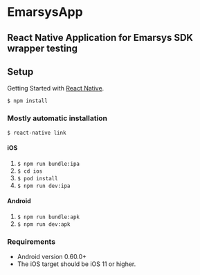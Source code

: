 
# EmarsysApp

## React Native Application for Emarsys SDK wrapper testing

## Setup

Getting Started with [React Native](https://facebook.github.io/react-native/docs/getting-started "React Native").

`$ npm install`

### Mostly automatic installation

`$ react-native link`

#### iOS
1. `$ npm run bundle:ipa`
2. `$ cd ios`
3. `$ pod install`
4. `$ npm run dev:ipa`

#### Android
1. `$ npm run bundle:apk`
2. `$ npm run dev:apk`


### Requirements

- Android version 0.60.0+
- The iOS target should be iOS 11 or higher.
